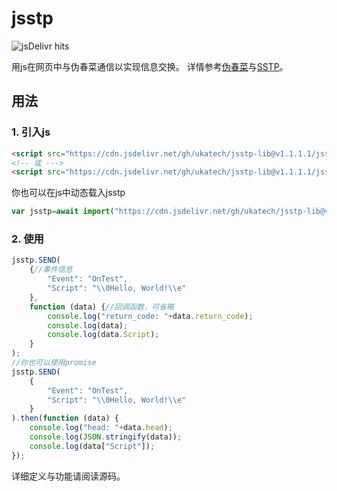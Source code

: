 # jsstp  

![jsDelivr hits](https://img.shields.io/jsdelivr/gh/hm/ukatech/jsstp-lib?color=green)  

用js在网页中与伪春菜通信以实现信息交换。
详情参考[伪春菜](https://zh.moegirl.org.cn/zh-hans/%E4%BC%AA%E6%98%A5%E8%8F%9C)与[SSTP](http://ssp.shillest.net/ukadoc/manual/spec_sstp.html)。

## 用法

### 1. 引入js

```html
<script src="https://cdn.jsdelivr.net/gh/ukatech/jsstp-lib@v1.1.1.1/jsstp.min.js"></script>
<!-- 或 --->
<script src="https://cdn.jsdelivr.net/gh/ukatech/jsstp-lib@v1.1.1.1/jsstp.js"></script>
```

你也可以在js中动态载入jsstp

```javascript
var jsstp=await import("https://cdn.jsdelivr.net/gh/ukatech/jsstp-lib@v1.1.1.1/jsstp.mjs").then(m=>m.jsstp);
```

### 2. 使用

```javascript
jsstp.SEND(
	{//事件信息
		"Event": "OnTest",
		"Script": "\\0Hello, World!\\e"
	},
	function (data) {//回调函数，可省略
		console.log("return_code: "+data.return_code);
		console.log(data);
		console.log(data.Script);
	}
);
//你也可以使用promise
jsstp.SEND(
	{
		"Event": "OnTest",
		"Script": "\\0Hello, World!\\e"
	}
).then(function (data) {
	console.log("head: "+data.head);
	console.log(JSON.stringify(data));
	console.log(data["Script"]);
});
```
详细定义与功能请阅读源码。
